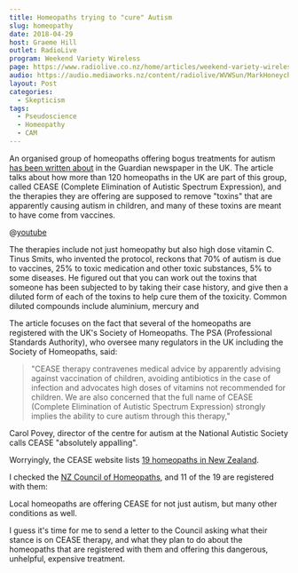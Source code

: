 ```yaml
---
title: Homeopaths trying to "cure" Autism
slug: homeopathy
date: 2018-04-29
host: Graeme Hill
outlet: RadioLive
program: Weekend Variety Wireless
page: https://www.radiolive.co.nz/home/articles/weekend-variety-wireless/2018/04/skeptical-thoughts--homeopathy---ken-ring.html
audio: https://audio.mediaworks.nz/content/radiolive/WVWSun/MarkHoneychurch29_04_18.mp3
layout: Post
categories:
  - Skepticism
tags:
  - Pseudoscience
  - Homeopathy
  - CAM
---
```


An organised group of homeopaths offering bogus treatments for autism [has been written about](https://www.theguardian.com/society/2018/apr/27/more-than-120-homeopaths-trying-to-cure-autism-in-uk) in the Guardian newspaper in the UK. The article talks about how more than 120 homeopaths in the UK are part of this group, called CEASE (Complete Elimination of Autistic Spectrum Expression), and the therapies they are offering are supposed to remove "toxins" that are apparently causing autism in children, and many of these toxins are meant to have come from vaccines.

@[youtube](https://youtu.be/Kq1-OaYZxAs)

The therapies include not just homeopathy but also high dose vitamin C. Tinus Smits, who invented the protocol, reckons that 70% of autism is due to vaccines, 25% to toxic medication and other toxic substances, 5% to some diseases. He figured out that you can work out the toxins that someone has been subjected to by taking their case history, and give then a diluted form of each of the toxins to help cure them of the toxicity. Common diluted compounds include aluminium, mercury and

The article focuses on the fact that several of the homeopaths are registered with the UK's Society of Homeopaths. The PSA (Professional Standards Authority), who oversee many regulators in the UK including the Society of Homeopaths, said:

> "CEASE therapy contravenes medical advice by apparently advising against vaccination of children, avoiding antibiotics in the case of infection and advocates high doses of vitamins not recommended for children. We are also concerned that the full name of CEASE (Complete Elimination of Autistic Spectrum Expression) strongly implies the ability to cure autism through this therapy,"

Carol Povey, director of the centre for autism at the National Autistic Society calls CEASE "absolutely appalling".

Worryingly, the CEASE website lists [19 homeopaths in New Zealand](http://www.cease-therapy.com/make-appointment/all-certified-practitioners/new-zealand).

I checked the [NZ Council of Homeopaths](https://homeopathy.co.nz/find-a-homeopath/), and 11 of the 19 are registered with them:

Local homeopaths are offering CEASE for not just autism, but many other conditions as well.

I guess it's time for me to send a letter to the Council asking what their stance is on CEASE therapy, and what they plan to do about the homeopaths that are registered with them and offering this dangerous, unhelpful, expensive treatment.
